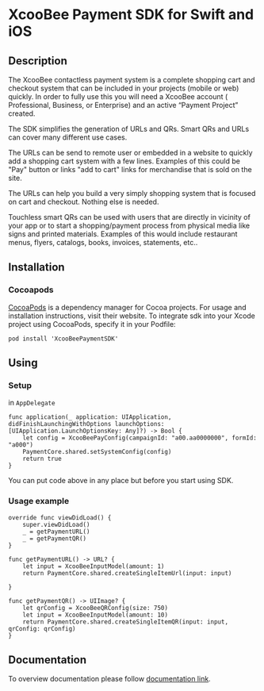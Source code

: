 # XcooBee Payment SDK for Swift and iOS

## Description

The XcooBee contactless payment system is a complete shopping cart and checkout system that can be included in your projects (mobile or web) quickly.
In order to fully use this you will need a XcooBee account ( Professional, Business, or  Enterprise) and an active “Payment Project” created.

The SDK simplifies the generation of URLs and QRs. 
Smart QRs and URLs can cover many different use cases.

The URLs can be send to remote user or embedded in a website to quickly add a shopping cart system with a few lines. 
Examples of this could be "Pay" button or links "add to cart" links for merchandise that is sold on the site. 

The URLs can help you build a very simply shopping system that is focused on cart and checkout. Nothing else is needed. 

Touchless smart QRs can be used with users that are directly in vicinity of your app or to start a shopping/payment process from physical media like signs and printed materials. Examples of this would include restaurant menus, flyers, catalogs, books, invoices, statements, etc..

## Installation

### Cocoapods
[CocoaPods](https://cocoapods.org/) is a dependency manager for Cocoa projects. For usage and installation instructions, visit their website. To integrate sdk into your Xcode project using CocoaPods, specify it in your Podfile:

`pod install 'XcooBeePaymentSDK'`

## Using

### Setup
in `AppDelegate`
```
func application(_ application: UIApplication, didFinishLaunchingWithOptions launchOptions: [UIApplication.LaunchOptionsKey: Any]?) -> Bool {
    let config = XcooBeePayConfig(campaignId: "a00.aa0000000", formId: "a000")
    PaymentCore.shared.setSystemConfig(config)
    return true
}
```
You can put code above in any place but before you start using SDK.

### Usage example 
```
override func viewDidLoad() {
    super.viewDidLoad()
    _ = getPaymentURL()
    _ = getPaymentQR()
}

func getPaymentURL() -> URL? {
    let input = XcooBeeInputModel(amount: 1)
    return PaymentCore.shared.createSingleItemUrl(input: input)
    
}

func getPaymentQR() -> UIImage? {
    let qrConfig = XcooBeeQRConfig(size: 750)
    let input = XcooBeeInputModel(amount: 10)
    return PaymentCore.shared.createSingleItemQR(input: input, qrConfig: qrConfig)
}
```

## Documentation

To overview documentation please follow [documentation link](./Documentation/Reference/README.md).
